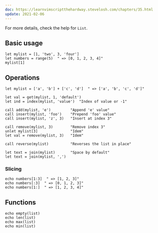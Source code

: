 ```yaml
---
doc: https://learnvimscriptthehardway.stevelosh.com/chapters/35.html
update: 2021-02-06
---
```


For more details, check the help for `List`.

## Basic usage

```vim
let mylist = [1, 'two', 3, 'four']
let numbers = range(5)  " => [0, 1, 2, 3, 4]"
mylist[1]
```

## Operations

```vim
let mylist = ['a', 'b'] + ['c', 'd']  " => ['a', 'b', 'c', 'd']"

let val = get(mylist, 1, 'default')
let ind = index(mylist, 'value')  "Index of value or -1"

call add(mylist, 'e')         "Append 'e' value"
call insert(mylist, 'foo')    "Prepend 'foo' value"
call insert(mylist, 'z', 3)   "Insert at index 3"

call remove(mylist, 3)        "Remove index 3"
unlet mylist[3]               "Idem"
let val = remove(mylist, 3)   "Idem"

call reverse(mylist)          "Reverses the list in place"

let text = join(mylist)       "Space by default"
let text = join(mylist, ',')
```

### Slicing

```vim
echo numbers[1:3]  " => [1, 2, 3]"
echo numbers[:3]  " => [0, 1, 2, 3]"
echo numbers[1:]  " => [1, 2, 3, 4]"
```

## Functions

```vim
echo empty(list)
echo len(list)
echo max(list)
echo min(list)
```
